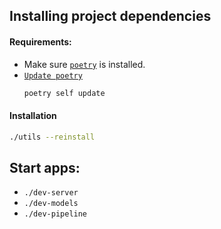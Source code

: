 ## Installing project dependencies
#### Requirements:
- Make sure [`poetry`](https://python-poetry.org/docs/#installation) is installed.
- [`Update poetry`](https://python-poetry.org/docs/#updating-poetry)
  ```bash
  poetry self update
  ```

#### Installation
```bash
./utils --reinstall
```

## Start apps:
- `./dev-server`
- `./dev-models`
- `./dev-pipeline`
